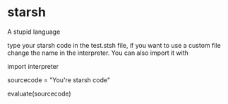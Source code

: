 # starsh
A stupid language

type your starsh code in the test.stsh file, if you want to use a custom file change the name in the interpreter.
You can also import it with 

import interpreter

sourcecode = "You're starsh code"

evaluate(sourcecode)
